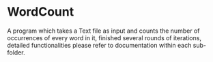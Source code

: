 # WordCount

A program which takes a Text file as input and counts the number of occurrences of every word in it, finished several rounds of iterations, detailed functionalities please refer to documentation within each sub-folder. 
